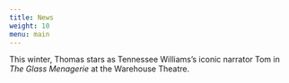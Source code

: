 ```yaml
---
title: News
weight: 10
menu: main
---
```


This winter, Thomas stars as Tennessee Williams’s iconic narrator Tom in *The Glass Menagerie* at the Warehouse Theatre.
